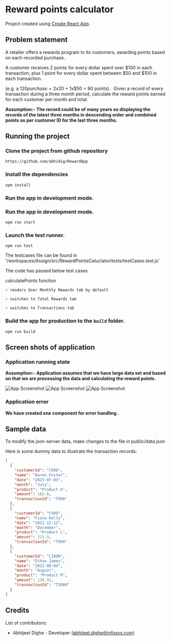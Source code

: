 # Reward points calculator

Project created using [Create React App](https://github.com/facebook/create-react-app).

## Problem statement

A retailer offers a rewards program to its customers, awarding points based on each recorded purchase.  

A customer receives 2 points for every dollar spent over $100 in each transaction, plus 1 point for every dollar spent between $50 and $100 in each transaction. 

(e.g. a $120 purchase = 2x$20 + 1x$50 = 90 points). 
  
Given a record of every transaction during a three month period, calculate the reward points earned for each customer per month and total. 

**Assumption:- The record could be of many years so displaying the records of the latest three months in descending order and combined points as per customer ID for the last three months.**

## Running the project

### Clone the project from github repository

`https://github.com/abhidig/RewardApp`

### Install the dependencies

`npm install`

### Run the app in development mode.

### Run the app in development mode.

`npm run start`

### Launch the test runner.

`npm run test`

The testcases file can be found in '/workspaces/Assign/src/RewardPointsCaluclator/_tests_/testCases.test.js'

 The code has passed below test cases

calculatePoints function

    ✓ renders User Monthly Rewards tab by default

    ✓ switches to Total Rewards tab
    
    ✓ switches to Transactions tab
    
    
### Build the app for production to the `build` folder.

`npm run build`

## Screen shots of application

### Application running state

**Assumption:- Application assumes that we have large data set and based on that we are processing the data and calculating the reward points.**

![App Screenshot](images/s1.png)
![App Screenshot](https://infosystechnologies-my.sharepoint.com/personal/abhijeet_dighe_ad_infosys_com/Documents/Attachments/s2.png?Web=1)
![App Screenshot](https://infosystechnologies-my.sharepoint.com/personal/abhijeet_dighe_ad_infosys_com/Documents/Attachments/s3.png?Web=1)


### Application error 

**We have created one component for error handling .**

## Sample data

To modify the json-server data, make changes to the file in public/data.json

Here is some dummy data to illustrate the transaction records:

```json
[
  {
    "customerId": "C998",
    "name": "Aaron Foster",
    "date": "2023-07-03",
    "month": "July",
    "product": "Product K",
    "amount": 162.6,
    "transactionId": "T998"
  },
  {
    "customerId": "C999",
    "name": "Fiona Kelly",
    "date": "2021-12-12",
    "month": "December",
    "product": "Product L",
    "amount": 313.9,
    "transactionId": "T999"
  },
  {
    "customerId": "C1000",
    "name": "Ethan James",
    "date": "2022-08-04",
    "month": "August",
    "product": "Product M",
    "amount": 138.92,
    "transactionId": "T1000"
  }
]
```



## Credits
List of contributors:
- Abhijeet Dighe - Developer (abhijeet.dighe@infosys.com)